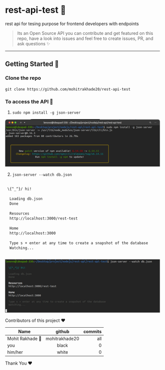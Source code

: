 # rest-api-test :rocket:
 rest api for tesing purpose for frontend developers with endpoints

> Its an Open Source API you can contribute and get featured on this repo, have a look into issues and feel free to create issues, PR, and ask questions :sparkles:

___

## Getting Started :candy:

### Clone the repo 

`git clone https://github.com/mohitrakhade20/rest-api-test `

### To access the API :rocket:

1. `sudo npm install -g json-server`

![one](https://raw.githubusercontent.com/mohitrakhade20/rest-api-test/main/Images/1.jpeg)


2. `json-server --watch db.json`


```

 \{^_^}/ hi!

  Loading db.json
  Done

  Resources
  http://localhost:3000/rest-test

  Home
  http://localhost:3000

  Type s + enter at any time to create a snapshot of the database
  Watching...


```

![two](https://raw.githubusercontent.com/mohitrakhade20/rest-api-test/main/Images/2.jpeg)


Contributors of this project :heart:

| Name        | github           | commits  |
| ------------- |:-------------:| -----:|
| Mohit Rakhade :penguin:    | mohitrakhade20 | all |
| you      | black      |   0 |
| him/her | white      |    0 |


Thank You :heart:
